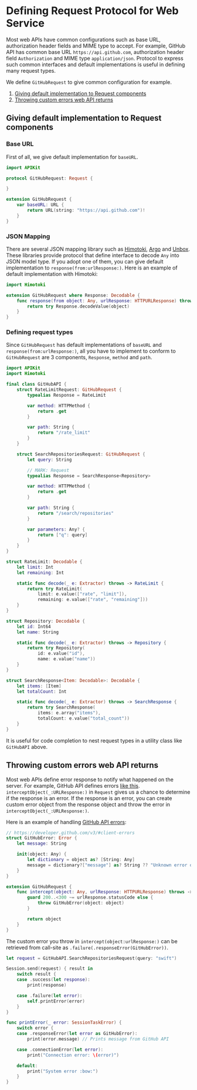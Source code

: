 # Defining Request Protocol for Web Service

Most web APIs have common configurations such as base URL, authorization header fields and MIME type to accept. For example, GitHub API has common base URL `https://api.github.com`, authorization header field `Authorization` and MIME type `application/json`. Protocol to express such common interfaces and default implementations is useful in defining many request types.

We define `GitHubRequest` to give common configuration for example.

1. [Giving default implementation to Request components](#giving-default-implementation-to-request-components)
2. [Throwing custom errors web API returns](#throwing-custom-errors-web-api-returns)

## Giving default implementation to Request components

### Base URL

First of all, we give default implementation for `baseURL`.

```swift
import APIKit

protocol GitHubRequest: Request {

}

extension GitHubRequest {
    var baseURL: URL {
        return URL(string: "https://api.github.com")!
    }
}
```

### JSON Mapping

There are several JSON mapping library such as [Himotoki](https://github.com/ikesyo/Himotoki), [Argo](https://github.com/thoughtbot/Argo) and [Unbox](https://github.com/JohnSundell/Unbox). These libraries provide protocol that define interface to decode `Any` into JSON model type. If you adopt one of them, you can give default implementation to `response(from:urlResponse:)`. Here is an example of default implementation with Himotoki:

```swift
import Himotoki

extension GitHubRequest where Response: Decodable {
    func response(from object: Any, urlResponse: HTTPURLResponse) throws -> Response {
        return try Response.decodeValue(object)
    }
}
```

### Defining request types

Since `GitHubRequest` has default implementations of `baseURL` and `response(from:urlResponse:)`, all you have to implement to conform to `GitHubRequest` are 3 components, `Response`, `method` and `path`.

```swift
import APIKit
import Himotoki

final class GitHubAPI {
    struct RateLimitRequest: GitHubRequest {
        typealias Response = RateLimit

        var method: HTTPMethod {
            return .get
        }

        var path: String {
            return "/rate_limit"
        }
    }

    struct SearchRepositoriesRequest: GitHubRequest {
        let query: String

        // MARK: Request
        typealias Response = SearchResponse<Repository>

        var method: HTTPMethod {
            return .get
        }

        var path: String {
            return "/search/repositories"
        }

        var parameters: Any? {
            return ["q": query]
        }
    }
}

struct RateLimit: Decodable {
    let limit: Int
    let remaining: Int

    static func decode(_ e: Extractor) throws -> RateLimit {
        return try RateLimit(
            limit: e.value(["rate", "limit"]),
            remaining: e.value(["rate", "remaining"]))
    }
}

struct Repository: Decodable {
    let id: Int64
    let name: String

    static func decode(_ e: Extractor) throws -> Repository {
        return try Repository(
            id: e.value("id"),
            name: e.value("name"))
    }
}

struct SearchResponse<Item: Decodable>: Decodable {
    let items: [Item]
    let totalCount: Int

    static func decode(_ e: Extractor) throws -> SearchResponse {
        return try SearchResponse(
            items: e.array("items"),
            totalCount: e.value("total_count"))
    }
}
```

It is useful for code completion to nest request types in a utility class like `GitHubAPI` above.

## Throwing custom errors web API returns

Most web APIs define error response to notify what happened on the server. For example, GitHub API defines errors [like this](https://developer.github.com/v3/#client-errors). `interceptObject(_:URLResponse:)` in `Request` gives us a chance to determine if the response is an error. If the response is an error, you can create custom error object from the response object and throw the error in `interceptObject(_:URLResponse:)`.

Here is an example of handling [GitHub API errors](https://developer.github.com/v3/#client-errors):

```swift
// https://developer.github.com/v3/#client-errors
struct GitHubError: Error {
    let message: String

    init(object: Any) {
        let dictionary = object as? [String: Any]
        message = dictionary?["message"] as? String ?? "Unknown error occurred"
    }
}

extension GitHubRequest {
    func intercept(object: Any, urlResponse: HTTPURLResponse) throws -> Any {
        guard 200..<300 ~= urlResponse.statusCode else {
            throw GitHubError(object: object)
        }

        return object
    }
}
```

The custom error you throw in `intercept(object:urlResponse:)` can be retrieved from call-site as `.failure(.responseError(GitHubError))`.

```swift
let request = GitHubAPI.SearchRepositoriesRequest(query: "swift")

Session.send(request) { result in
    switch result {
    case .success(let response):
        print(response)

    case .failure(let error):
        self.printError(error)
    }
}

func printError(_ error: SessionTaskError) {
    switch error {
    case .responseError(let error as GitHubError):
        print(error.message) // Prints message from GitHub API

    case .connectionError(let error):
        print("Connection error: \(error)")

    default:
        print("System error :bow:")
    }
}
```
